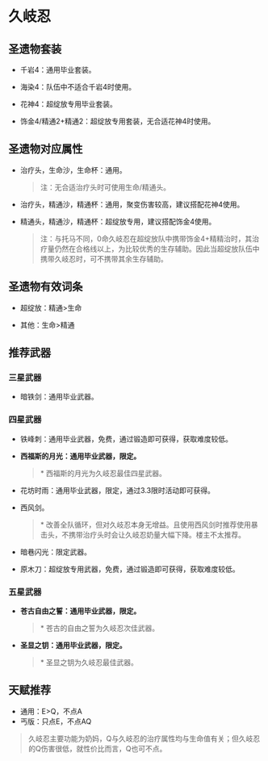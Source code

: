 # 久岐忍

## 圣遗物套装  

- 千岩4：通用毕业套装。  

- 海染4：队伍中不适合千岩4时使用。  

- 花神4：超绽放专用毕业套装。  

- 饰金4/精通2+精通2：超绽放专用套装，无合适花神4时使用。  

## 圣遗物对应属性  

- 治疗头，生命沙，生命杯：通用。  

  > 注：无合适治疗头时可使用生命/精通头。  

- 治疗头，精通沙，精通杯：通用，聚变伤害较高，建议搭配花神4使用。  

- 精通头，精通沙，精通杯：超绽放专用，建议搭配饰金4使用。  

  > 注：与托马不同，0命久岐忍在超绽放队中携带饰金4+精精治时，其治疗量仍然在合格线以上，为比较优秀的生存辅助。因此当超绽放队伍中携带久岐忍时，可不携带其余生存辅助。  

## 圣遗物有效词条  

- 超绽放：精通>生命  

- 其他：生命>精通  

## 推荐武器  

### 三星武器  

- 暗铁剑：通用毕业武器。  

### 四星武器  

- 铁峰刺：通用毕业武器，免费，通过锻造即可获得，获取难度较低。  

- **西福斯的月光：通用毕业武器，限定。**  

  > \* 西福斯的月光为久岐忍最佳四星武器。  

- 花坊时雨：通用毕业武器，限定，通过3.3限时活动即可获得。  

- 西风剑。  

  > \* 改善全队循环，但对久岐忍本身无增益。且使用西风剑时推荐使用暴击头，不携带治疗头时会让久岐忍奶量大幅下降。楼主不太推荐。  

- 暗巷闪光：限定武器。  

- 原木刀：超绽放专用武器，免费，通过锻造即可获得，获取难度较低。  

### 五星武器  

- **苍古自由之誓：通用毕业武器，限定。**  

  > \* 苍古的自由之誓为久岐忍次佳武器。  

- **圣显之钥：通用毕业武器，限定。**  

  > \* 圣显之钥为久岐忍最佳武器。

## 天赋推荐  

- 通用：E>Q，不点A  
- 丐版：只点E，不点AQ  

> 久岐忍主要功能为奶妈，Q与久岐忍的治疗属性均与生命值有关；但久岐忍的Q伤害很低，就性价比而言，Q也可不点。  
